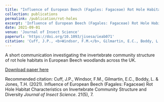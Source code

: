 ```yaml
---
title: "Influence of European Beech (Fagales: Fagaceae) Rot Hole Habitat Characteristics on Invertebrate Community Structure and Diversity"
collection: publications
permalink: /publication/rot-holes
excerpt: 'Influence of European Beech (Fagales: Fagaceae) Rot Hole Habitat Characteristics on Invertebrate Community Structure and Diversity'
date: 2021-09-01
venue: 'Journal of Insect Science'
paperurl: 'https://doi.org/10.1093/jisesa/ieab071'
citation: 'Cuff, J.P., <b>Windsor, F.M.</b>, Gilmartin, E.C., Boddy, L. & Jones, T.H. (2021). Influence of European Beech (Fagales: Fagaceae) Rot Hole Habitat Characteristics on Invertebrate Community Structure and Diversity <i>Journal of Insect Science</i>. 21(5), 7.'
---
```

A short communication investigating the invertebrate community structure of rot hole habitats in European Beech woodlands across the UK.

[Download paper here](https://doi.org/10.1093/jisesa/ieab071)

Recommended citation: Cuff, J.P., Windsor, F.M., Gilmartin, E.C., Boddy, L. & Jones, T.H. (2021). Influence of European Beech (Fagales: Fagaceae) Rot Hole Habitat Characteristics on Invertebrate Community Structure and Diversity <i>Journal of Insect Science</i>. 21(5), 7.

